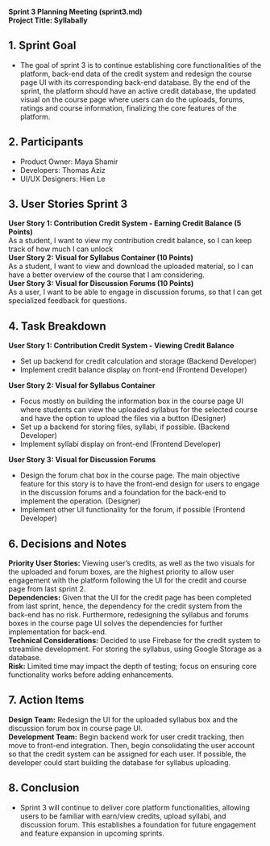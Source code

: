 **Sprint 3 Planning Meeting (sprint3.md)** <br>
**Project Title: Syllabally** <br>

## 1.  Sprint Goal
- The goal of sprint 3 is to continue establishing core functionalities of the platform, back-end data of the credit system and redesign the course page UI with its corresponding back-end database. By the end of the sprint, the platform should have an active credit database, the updated visual on the course page where users can do the uploads, forums, ratings and course information, finalizing the core features of the platform. <br>

## 2. Participants
- Product Owner: Maya Shamir <br>
- Developers: Thomas Aziz <br>
- UI/UX Designers: Hien Le <br>

## 3. User Stories Sprint 3

**User Story 1: Contribution Credit System - Earning Credit Balance (5 Points)** <br>
As a student, I want to view my contribution credit balance, so I can keep track of how much I can unlock <br>
**User Story 2: Visual for Syllabus Container (10 Points)** <br>
As a student, I want to view and download the uploaded material, so I can have a better overview of the course that I am considering. <br>
**User Story 3: Visual for Discussion Forums (10 Points)** <br>
As a user, I want to be able to engage in discussion forums, so that I can get specialized feedback for questions. <br>

## 4. Task Breakdown

**User Story 1: Contribution Credit System - Viewing Credit Balance** <br>
- Set up backend for credit calculation and storage (Backend Developer) <br>
- Implement credit balance display on front-end (Frontend Developer) <br>

**User Story 2: Visual for Syllabus Container** <br>
-  Focus mostly on building the information box in the course page UI where students can view the uploaded syllabus for the selected course and have the option to upload the files via a button (Designer) <br>
- Set up a backend for storing files, syllabi, if possible. (Backend Developer) <br>
- Implement syllabi display on front-end (Frontend Developer) <br>

**User Story 3: Visual for Discussion Forums** <br>
- Design the forum chat box in the course page. The main objective feature for this story is to have the front-end design for users to engage in the discussion forums and a foundation for the back-end to implement the operation. (Designer) <br>
- Implement other UI functionality for the forum, if possible (Frontend Developer) <br>

## 6. Decisions and Notes
**Priority User Stories:** Viewing user’s credits, as well as the two visuals for the uploaded and forum boxes, are the highest priority to allow user engagement with the platform following the UI for the credit and course page from last sprint 2. <br>
**Dependencies:** Given that the UI for the credit page has been completed from last sprint, hence, the dependency for the credit system from the back-end has no risk. Furthermore, redesigning the syllabus and forums boxes in the course page UI solves the dependencies for further implementation for back-end. <br>
**Technical Considerations:** Decided to use Firebase for the credit system to streamline development. For storing the syllabus, using Google Storage as a database. <br>
**Risk:** Limited time may impact the depth of testing; focus on ensuring core functionality works before adding enhancements.<br>

## 7. Action Items
**Design Team:** Redesign the UI for the uploaded syllabus box and the discussion forum box in course page UI. <br>
**Development Team:** Begin backend work for user credit tracking, then move to front-end integration. Then, begin consolidating the user account so that the credit system can be assigned for each user. If possible, the developer could start building the database for syllabus uploading.<br>

## 8. Conclusion
- Sprint 3 will continue to deliver core platform functionalities, allowing users to be familiar with earn/view credits, upload syllabi, and discussion forum. This establishes a foundation for future engagement and feature expansion in upcoming sprints. <br>

